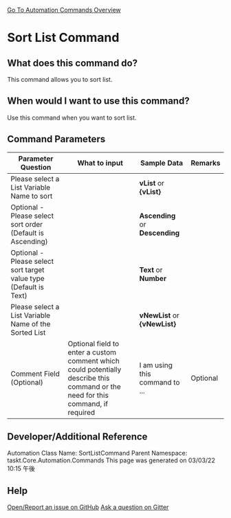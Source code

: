 <!--TITLE: Sort List Command -->
<!-- SUBTITLE: a command in the List Commands group. -->
[Go To Automation Commands Overview](/automation-commands.md)


# Sort List Command


## What does this command do?
This command allows you to sort list.


## When would I want to use this command?
Use this command when you want to sort list.


## Command Parameters
| Parameter Question   	| What to input  	|  Sample Data 	| Remarks  	|
| ---                    | ---               | ---           | ---       |
|Please select a List Variable Name to sort||**vList** or **{vList}**||
|Optional - Please select sort order (Default is Ascending)||**Ascending** or **Descending**||
|Optional - Please select sort target value type (Default is Text)||**Text** or **Number**||
|Please select a List Variable Name of the Sorted List||**vNewList** or **{vNewList}**||
|Comment Field (Optional)|Optional field to enter a custom comment which could potentially describe this command or the need for this command, if required|I am using this command to ...|Optional|












## Developer/Additional Reference
Automation Class Name: SortListCommand
Parent Namespace: taskt.Core.Automation.Commands
This page was generated on 03/03/22 10:15 午後


## Help
[Open/Report an issue on GitHub](https://github.com/saucepleez/taskt/issues/new)
[Ask a question on Gitter](https://gitter.im/taskt-rpa/Lobby)
